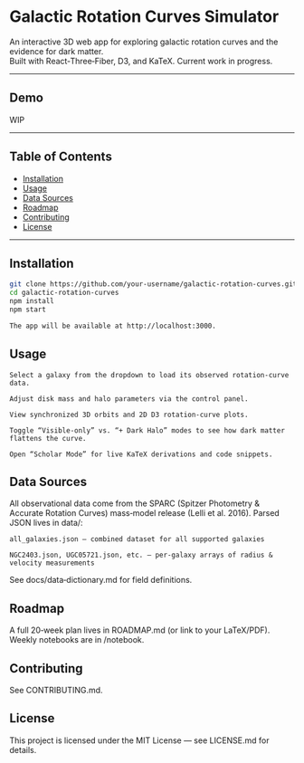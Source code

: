 # Galactic Rotation Curves Simulator

An interactive 3D web app for exploring galactic rotation curves and the evidence for dark matter.  
Built with React‑Three‑Fiber, D3, and KaTeX.
Current work in progress.

---

## Demo

WIP

---

## Table of Contents

- [Installation](#installation)  
- [Usage](#usage)  
- [Data Sources](#data-sources)  
- [Roadmap](#roadmap)  
- [Contributing](#contributing)  
- [License](#license)

---

## Installation

```bash
git clone https://github.com/your-username/galactic-rotation-curves.git
cd galactic-rotation-curves
npm install
npm start

The app will be available at http://localhost:3000.
```
## Usage

    Select a galaxy from the dropdown to load its observed rotation‑curve data.

    Adjust disk mass and halo parameters via the control panel.

    View synchronized 3D orbits and 2D D3 rotation‑curve plots.

    Toggle “Visible‑only” vs. “+ Dark Halo” modes to see how dark matter flattens the curve.

    Open “Scholar Mode” for live KaTeX derivations and code snippets.

## Data Sources

All observational data come from the SPARC (Spitzer Photometry & Accurate Rotation Curves) mass‑model release (Lelli et al. 2016).
Parsed JSON lives in data/:

    all_galaxies.json — combined dataset for all supported galaxies

    NGC2403.json, UGC05721.json, etc. — per‑galaxy arrays of radius & velocity measurements

See docs/data‑dictionary.md for field definitions.
## Roadmap

A full 20‑week plan lives in ROADMAP.md (or link to your LaTeX/PDF).
Weekly notebooks are in /notebook.

## Contributing

See CONTRIBUTING.md.

## License

This project is licensed under the MIT License — see LICENSE.md for details.
